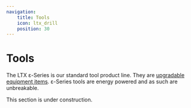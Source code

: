 ```yaml
---
navigation:
    title: Tools
    icon: ltx_drill
    position: 30
---
```


# Tools

<ItemGrid>
<ItemIcon id="ltx_drill" />
<ItemIcon id="ltx_sword" />
<ItemIcon id="ltx_shovel" />
<ItemIcon id="ltx_axe" />
<ItemIcon id="ltx_hoe" />
<ItemIcon id="ltx_wrench" />
<ItemIcon id="ltx_shears" />
<ItemIcon id="ltx_brush" />
<ItemIcon id="ltx_fishing_rod" />
<ItemIcon id="ltx_lighter" />
</ItemGrid>

The LTX ε-Series is our standard tool product line. They are [upgradable equipment items](../fundamentals/upgrade_system.md).
ε-Series tools are energy powered and as such are unbreakable.

This section is under construction.